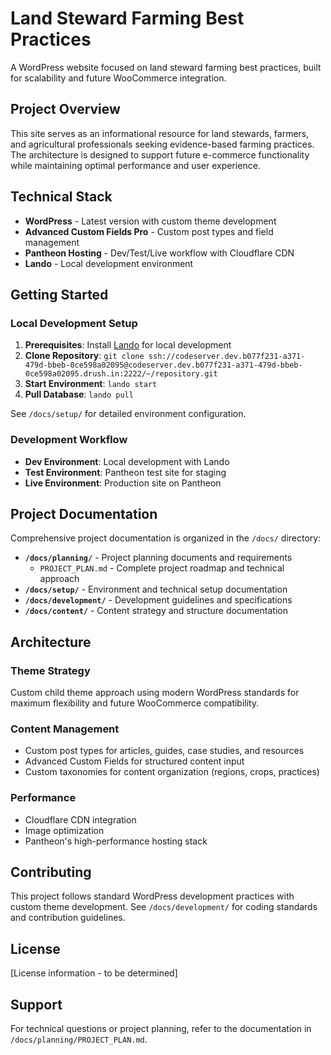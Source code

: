 # Land Steward Farming Best Practices

A WordPress website focused on land steward farming best practices, built for scalability and future WooCommerce integration.

## Project Overview

This site serves as an informational resource for land stewards, farmers, and agricultural professionals seeking evidence-based farming practices. The architecture is designed to support future e-commerce functionality while maintaining optimal performance and user experience.

## Technical Stack

- **WordPress** - Latest version with custom theme development
- **Advanced Custom Fields Pro** - Custom post types and field management
- **Pantheon Hosting** - Dev/Test/Live workflow with Cloudflare CDN
- **Lando** - Local development environment

## Getting Started

### Local Development Setup

1. **Prerequisites**: Install [Lando](https://lando.dev/) for local development
2. **Clone Repository**: `git clone ssh://codeserver.dev.b077f231-a371-479d-bbeb-0ce598a02095@codeserver.dev.b077f231-a371-479d-bbeb-0ce598a02095.drush.in:2222/~/repository.git`
3. **Start Environment**: `lando start`
4. **Pull Database**: `lando pull`

See `/docs/setup/` for detailed environment configuration.

### Development Workflow

- **Dev Environment**: Local development with Lando
- **Test Environment**: Pantheon test site for staging
- **Live Environment**: Production site on Pantheon

## Project Documentation

Comprehensive project documentation is organized in the `/docs/` directory:

- **`/docs/planning/`** - Project planning documents and requirements
  - `PROJECT_PLAN.md` - Complete project roadmap and technical approach
- **`/docs/setup/`** - Environment and technical setup documentation
- **`/docs/development/`** - Development guidelines and specifications
- **`/docs/content/`** - Content strategy and structure documentation

## Architecture

### Theme Strategy
Custom child theme approach using modern WordPress standards for maximum flexibility and future WooCommerce compatibility.

### Content Management
- Custom post types for articles, guides, case studies, and resources
- Advanced Custom Fields for structured content input
- Custom taxonomies for content organization (regions, crops, practices)

### Performance
- Cloudflare CDN integration
- Image optimization
- Pantheon's high-performance hosting stack

## Contributing

This project follows standard WordPress development practices with custom theme development. See `/docs/development/` for coding standards and contribution guidelines.

## License

[License information - to be determined]

## Support

For technical questions or project planning, refer to the documentation in `/docs/planning/PROJECT_PLAN.md`.
